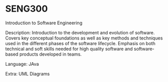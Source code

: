 # SENG300
Introduction to Software Engineering

Description: Introduction to the development and evolution of software. Covers key conceptual foundations as well as key methods and techniques used in the different phases of the software lifecycle. Emphasis on both technical and soft skills needed for high quality software and software-based products developed in teams.

Language: JAva

Extra: UML Diagrams
